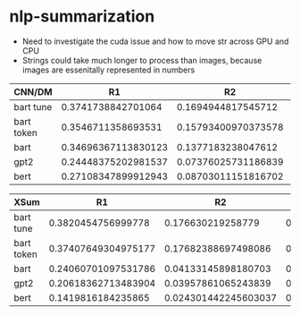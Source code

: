 # nlp-summarization

* Need to investigate the cuda issue and how to move str across GPU and CPU
* Strings could take much longer to process than images, because images are essenitally represented in numbers

|    CNN/DM          | R1                 |          R2       |      RL             |
|    ----------      |   ------------     |   --------------    |   ---------------    |
| bart tune | 0.3741738842701064  | 0.1694944817545712  | 0.3741738842701064  |
| bart token     | 0.3546711358693531  | 0.15793400970373578 | 0.3546711358693531  |
| bart           | 0.34696367113830123 | 0.1377183238047612  | 0.34696367113830123 |
| gpt2           | 0.24448375202981537 | 0.07376025731186839 | 0.24448375202981537 |
| bert           | 0.27108347899912943 | 0.08703011151816702 | 0.27108347899912943 |



|    XSum          | R1                 |          R2       |      RL             |
|    ----------      |   ------------     |   --------------    |   ---------------    |
| bart tune | 0.3820454756999778 | 0.176630219258779 | 0.3820454756999778 |
| bart token | 0.37407649304975177 | 0.17682388697498086 | 0.37407649304975177 |
| bart  | 0.24060701097531786 | 0.04133145898180703 | 0.24060701097531786 | 
| gpt2 | 0.20618362713483904 | 0.03957861065243839 | 0.20618362713483904 |
| bert | 0.1419816184235865 | 0.024301442245603037 | 0.1419816184235865 |



